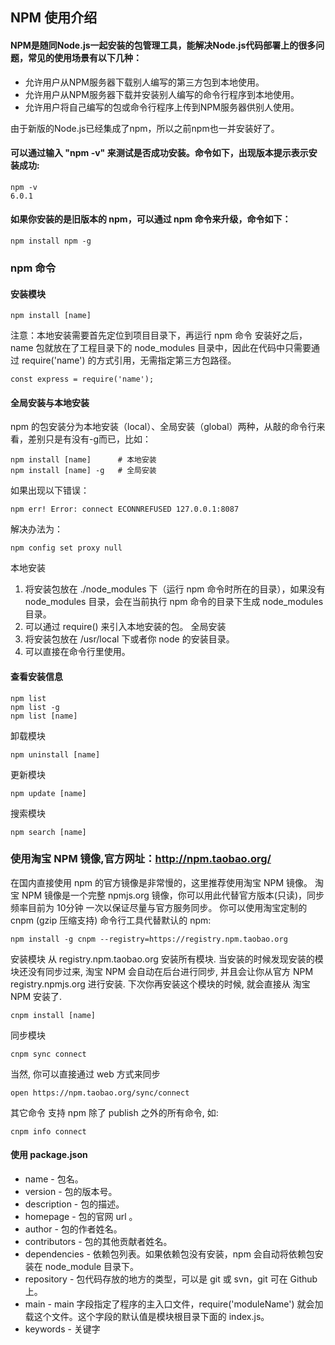 ## NPM 使用介绍

#### NPM是随同Node.js一起安装的包管理工具，能解决Node.js代码部署上的很多问题，常见的使用场景有以下几种：
- 允许用户从NPM服务器下载别人编写的第三方包到本地使用。
- 允许用户从NPM服务器下载并安装别人编写的命令行程序到本地使用。
- 允许用户将自己编写的包或命令行程序上传到NPM服务器供别人使用。

由于新版的Node.js已经集成了npm，所以之前npm也一并安装好了。
#### 可以通过输入 "npm -v" 来测试是否成功安装。命令如下，出现版本提示表示安装成功:
```
npm -v
6.0.1
```

#### 如果你安装的是旧版本的 npm，可以通过 npm 命令来升级，命令如下：
```
npm install npm -g
```

### npm 命令

#### 安装模块
```
npm install [name]
```
注意：本地安装需要首先定位到项目目录下，再运行 npm 命令
安装好之后，name 包就放在了工程目录下的 node_modules 目录中，因此在代码中只需要通过 require('name') 的方式引用，无需指定第三方包路径。
```
const express = require('name');
```

#### 全局安装与本地安装
npm 的包安装分为本地安装（local）、全局安装（global）两种，从敲的命令行来看，差别只是有没有-g而已，比如：
```
npm install [name]      # 本地安装
npm install [name] -g   # 全局安装
```
如果出现以下错误：
```
npm err! Error: connect ECONNREFUSED 127.0.0.1:8087
```
解决办法为：
```
npm config set proxy null
```

本地安装
1. 将安装包放在 ./node_modules 下（运行 npm 命令时所在的目录），如果没有 node_modules 目录，会在当前执行 npm 命令的目录下生成 node_modules 目录。
2. 可以通过 require() 来引入本地安装的包。
全局安装
1. 将安装包放在 /usr/local 下或者你 node 的安装目录。
2. 可以直接在命令行里使用。

#### 查看安装信息
```
npm list
npm list -g
npm list [name]
```

卸载模块
```
npm uninstall [name]
```

更新模块
```
npm update [name]
```

搜索模块
```
npm search [name]
```


### 使用淘宝 NPM 镜像,官方网址：http://npm.taobao.org/
在国内直接使用 npm 的官方镜像是非常慢的，这里推荐使用淘宝 NPM 镜像。
淘宝 NPM 镜像是一个完整 npmjs.org 镜像，你可以用此代替官方版本(只读)，同步频率目前为 10分钟 一次以保证尽量与官方服务同步。
你可以使用淘宝定制的 cnpm (gzip 压缩支持) 命令行工具代替默认的 npm:
```
npm install -g cnpm --registry=https://registry.npm.taobao.org
```

安装模块
从 registry.npm.taobao.org 安装所有模块. 当安装的时候发现安装的模块还没有同步过来, 淘宝 NPM 会自动在后台进行同步, 并且会让你从官方 NPM registry.npmjs.org 进行安装. 下次你再安装这个模块的时候, 就会直接从 淘宝 NPM 安装了.
```
cnpm install [name]
```

同步模块
```
cnpm sync connect
```

当然, 你可以直接通过 web 方式来同步
```
open https://npm.taobao.org/sync/connect
```

其它命令
支持 npm 除了 publish 之外的所有命令, 如:
```
cnpm info connect
```


#### 使用 package.json
- name - 包名。
- version - 包的版本号。
- description - 包的描述。
- homepage - 包的官网 url 。
- author - 包的作者姓名。
- contributors - 包的其他贡献者姓名。
- dependencies - 依赖包列表。如果依赖包没有安装，npm 会自动将依赖包安装在 node_module 目录下。
- repository - 包代码存放的地方的类型，可以是 git 或 svn，git 可在 Github 上。
- main - main 字段指定了程序的主入口文件，require('moduleName') 就会加载这个文件。这个字段的默认值是模块根目录下面的 index.js。
- keywords - 关键字